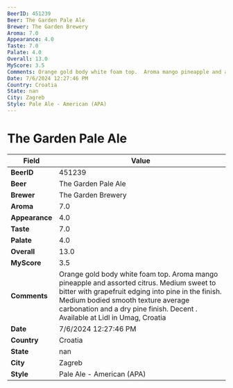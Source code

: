 ```yaml
---
BeerID: 451239
Beer: The Garden Pale Ale
Brewer: The Garden Brewery
Aroma: 7.0
Appearance: 4.0
Taste: 7.0
Palate: 4.0
Overall: 13.0
MyScore: 3.5
Comments: Orange gold body white foam top.  Aroma mango pineapple and assorted citrus. Medium sweet to bitter with grapefruit edging into pine in the finish.  Medium bodied smooth texture average carbonation and a dry pine finish.  Decent . Available at Lidl in Umag, Croatia
Date: 7/6/2024 12:27:46 PM
Country: Croatia
State: nan
City: Zagreb
Style: Pale Ale - American (APA)
---
```


# The Garden Pale Ale

| Field         | Value |
|---------------|-------|
| **BeerID** | 451239 |
| **Beer** | The Garden Pale Ale |
| **Brewer** | The Garden Brewery |
| **Aroma** | 7.0 |
| **Appearance** | 4.0 |
| **Taste** | 7.0 |
| **Palate** | 4.0 |
| **Overall** | 13.0 |
| **MyScore** | 3.5 |
| **Comments** | Orange gold body white foam top.  Aroma mango pineapple and assorted citrus. Medium sweet to bitter with grapefruit edging into pine in the finish.  Medium bodied smooth texture average carbonation and a dry pine finish.  Decent . Available at Lidl in Umag, Croatia |
| **Date** | 7/6/2024 12:27:46 PM |
| **Country** | Croatia |
| **State** | nan |
| **City** | Zagreb |
| **Style** | Pale Ale - American (APA) |
